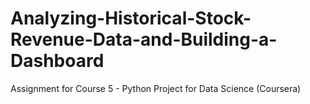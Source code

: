 # Analyzing-Historical-Stock-Revenue-Data-and-Building-a-Dashboard
Assignment for Course 5 - Python Project for Data Science (Coursera)
